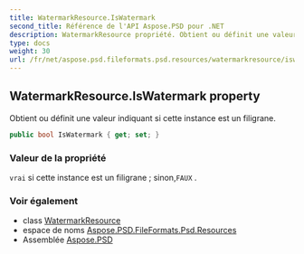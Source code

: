 ```yaml
---
title: WatermarkResource.IsWatermark
second_title: Référence de l'API Aspose.PSD pour .NET
description: WatermarkResource propriété. Obtient ou définit une valeur indiquant si cette instance est un filigrane.
type: docs
weight: 30
url: /fr/net/aspose.psd.fileformats.psd.resources/watermarkresource/iswatermark/
---
```

## WatermarkResource.IsWatermark property

Obtient ou définit une valeur indiquant si cette instance est un filigrane.

```csharp
public bool IsWatermark { get; set; }
```

### Valeur de la propriété

`vrai` si cette instance est un filigrane ; sinon,`FAUX` .

### Voir également

* class [WatermarkResource](../)
* espace de noms [Aspose.PSD.FileFormats.Psd.Resources](../../watermarkresource/)
* Assemblée [Aspose.PSD](../../../)


